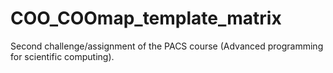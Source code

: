# COO_COOmap_template_matrix
Second challenge/assignment of the PACS course (Advanced programming for scientific computing). 
